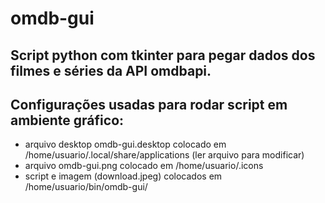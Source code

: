 # omdb-gui
## Script python com tkinter para pegar dados dos filmes e séries da API omdbapi.

## Configurações usadas para rodar script em ambiente gráfico:

* arquivo desktop omdb-gui.desktop colocado em /home/usuario/.local/share/applications (ler arquivo para modificar)
* arquivo omdb-gui.png colocado em /home/usuario/.icons
* script e imagem (download.jpeg) colocados em /home/usuario/bin/omdb-gui/
